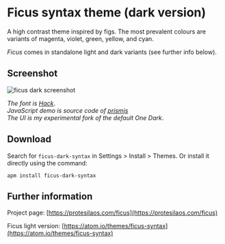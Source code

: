 # Ficus syntax theme (dark version)

A high contrast theme inspired by figs. The most prevalent colours are variants of magenta, violet, green, yellow, and cyan.

*Ficus* comes in standalone light and dark variants (see further info below).

## Screenshot

![ficus dark screenshot](https://raw.githubusercontent.com/protesilaos/prot16/master/ficus/img/ficus_dark_sample.png)

*The font is [Hack](https://github.com/chrissimpkins/Hack)*.  
*JavaScript demo is source code of [prismjs](http://prismjs.com/)*  
*The UI is my experimental fork of the default One Dark*.

## Download

Search for `ficus-dark-syntax` in Settings > Install > Themes. Or install it directly using the command:

```shell
apm install ficus-dark-syntax
```

## Further information

Project page: [https://protesilaos.com/ficus](https://protesilaos.com/ficus)

Ficus light version: [https://atom.io/themes/ficus-syntax](https://atom.io/themes/ficus-syntax)
